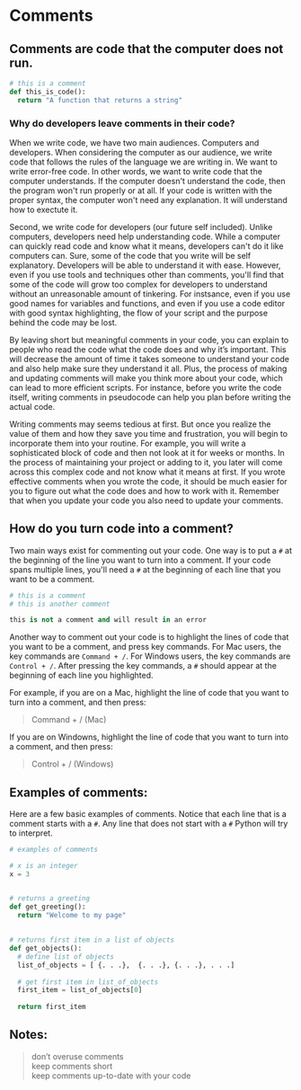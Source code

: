 # Comments  

## Comments are code that the computer does not run. 

```python
# this is a comment
def this_is_code():
  return "A function that returns a string"
```

### Why do developers leave comments in their code?  

When we write code, we have two main audiences. Computers and developers. When considering the computer as our audience, we write code that follows the rules of the language we are writing in. We want to write error-free code. In other words, we want to write code that the computer understands. If the computer doesn't understand the code, then the program won't run properly or at all. If your code is written with the proper syntax, the computer won't need any explanation. It will understand how to exectute it.

Second, we write code for developers (our future self included). Unlike computers, developers need help understanding code. While a computer can quickly read code and know what it means, developers can't do it like computers can. Sure, some of the code that you write will be self explanatory. Developers will be able to understand it with ease. However, even if you use tools and techniques other than comments, you'll find that some of the code will grow too complex for developers to understand without an unreasonable amount of tinkering. For instsance, even if you use good names for variables and functions, and even if you use a code editor with good syntax highlighting, the flow of your script and the purpose behind the code may be lost.

By leaving short but meaningful comments in your code, you can explain to people who read the code what the code does and why it’s important. This will decrease the amount of time it takes someone to understand your code and also help make sure they understand it all. Plus, the process of making and updating comments will make you think more about your code, which can lead to more efficient scripts. For instance, before you write the code itself, writing comments in pseudocode can help you plan before writing the actual code.  

Writing comments may seems tedious at first. But once you realize the value of them and how they save you time and frustration, you will begin to incorporate them into your routine. For example, you will write a sophisticated block of code and then not look at it for weeks or months. In the process of maintaining your project or adding to it, you later will come across this complex code and not know what it means at first. If you wrote effective comments when you wrote the code, it should be much easier for you to figure out what the code does and how to work with it. Remember that when you update your code you also need to update your comments.

## How do you turn code into a comment?    

Two main ways exist for commenting out your code. One way is to put a `#` at the beginning of the line you want to turn into a comment. If your code spans multiple lines, you'll need a `#` at the beginning of each line that you want to be a comment. 

```python
# this is a comment
# this is another comment
```

```python
this is not a comment and will result in an error
```

Another way to comment out your code is to highlight the lines of code that you want to be a comment, and press key commands. For Mac users, the key commands are `Command + /`. For Windows users, the key commands are `Control + /`. After pressing the key commands, a `#` should appear at the beginning of each line you highlighted.

For example, if you are on a Mac, highlight the line of code that you want to turn into a comment, and then press:

> Command + / (Mac)  

If you are on Windowns, highlight the line of code that you want to turn into a comment, and then press:

> Control + / (Windows)  

## Examples of comments:  

Here are a few basic examples of comments. Notice that each line that is a comment starts with a `#`. Any line that does not start with a `#` Python will try to interpret.

```python
# examples of comments

# x is an integer
x = 3


# returns a greeting
def get_greeting():
  return "Welcome to my page"
  
  
# returns first item in a list of objects
def get_objects():
  # define list of objects
  list_of_objects = [ {. . .},  {. . .}, {. . .}, . . .]
  
  # get first item in list_of_objects
  first_item = list_of_objects[0]
  
  return first_item
```

## Notes: 
> don’t overuse comments  
> keep comments short  
> keep comments up-to-date with your code  
